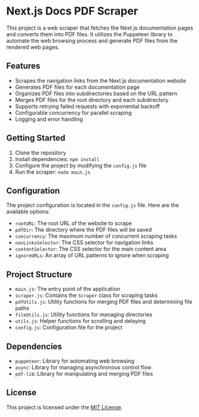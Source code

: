 # Next.js Docs PDF Scraper

This project is a web scraper that fetches the Next.js documentation pages and converts them into PDF files. It utilizes the Puppeteer library to automate the web browsing process and generate PDF files from the rendered web pages.

## Features

- Scrapes the navigation links from the Next.js documentation website
- Generates PDF files for each documentation page
- Organizes PDF files into subdirectories based on the URL pattern
- Merges PDF files for the root directory and each subdirectory
- Supports retrying failed requests with exponential backoff
- Configurable concurrency for parallel scraping
- Logging and error handling

## Getting Started

1. Clone the repository
2. Install dependencies: `npm install`
3. Configure the project by modifying the `config.js` file
4. Run the scraper: `node main.js`

## Configuration

The project configuration is located in the `config.js` file. Here are the available options:

- `rootURL`: The root URL of the website to scrape
- `pdfDir`: The directory where the PDF files will be saved
- `concurrency`: The maximum number of concurrent scraping tasks
- `navLinksSelector`: The CSS selector for navigation links
- `contentSelector`: The CSS selector for the main content area
- `ignoreURLs`: An array of URL patterns to ignore when scraping

## Project Structure

- `main.js`: The entry point of the application
- `scraper.js`: Contains the `Scraper` class for scraping tasks
- `pdfUtils.js`: Utility functions for merging PDF files and determining file paths
- `fileUtils.js`: Utility functions for managing directories
- `utils.js`: Helper functions for scrolling and delaying
- `config.js`: Configuration file for the project

## Dependencies

- `puppeteer`: Library for automating web browsing
- `async`: Library for managing asynchronous control flow
- `pdf-lib`: Library for manipulating and merging PDF files

## License

This project is licensed under the [MIT License](LICENSE).